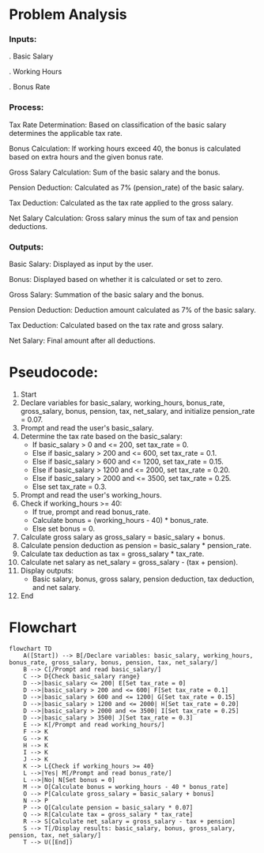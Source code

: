 # Problem Analysis
### Inputs:

. Basic Salary

. Working Hours

. Bonus Rate

### Process:

Tax Rate Determination: Based on classification of the basic salary determines the applicable tax rate.

Bonus Calculation: If working hours exceed 40, the bonus is calculated based on extra hours and the given bonus rate.

Gross Salary Calculation: Sum of the basic salary and the bonus.

Pension Deduction: Calculated as 7% (pension_rate) of the basic salary.

Tax Deduction: Calculated as the tax rate applied to the gross salary.

Net Salary Calculation: Gross salary minus the sum of tax and pension deductions.

### Outputs:
Basic Salary: Displayed as input by the user.

Bonus: Displayed based on whether it is calculated or set to zero.

Gross Salary: Summation of the basic salary and the bonus.

Pension Deduction: Deduction amount calculated as 7% of the basic salary.

Tax Deduction: Calculated based on the tax rate and gross salary.

Net Salary: Final amount after all deductions.

# Pseudocode:
1. Start
2. Declare variables for basic_salary, working_hours, bonus_rate, gross_salary, bonus, pension, tax, net_salary, and initialize pension_rate = 0.07.
3. Prompt and read the user's basic_salary.
4. Determine the tax rate based on the basic_salary:
   - If basic_salary > 0 and <= 200, set tax_rate = 0.
   - Else if basic_salary > 200 and <= 600, set tax_rate = 0.1.
   - Else if basic_salary > 600 and <= 1200, set tax_rate = 0.15.
   - Else if basic_salary > 1200 and <= 2000, set tax_rate = 0.20.
   - Else if basic_salary > 2000 and <= 3500, set tax_rate = 0.25.
   - Else set tax_rate = 0.3.
5. Prompt and read the user's working_hours.
6. Check if working_hours >= 40:
   - If true, prompt and read bonus_rate.
   - Calculate bonus = (working_hours - 40) * bonus_rate.
   - Else set bonus = 0.
7. Calculate gross salary as gross_salary = basic_salary + bonus.
8. Calculate pension deduction as pension = basic_salary * pension_rate.
9. Calculate tax deduction as tax = gross_salary * tax_rate.
10. Calculate net salary as net_salary = gross_salary - (tax + pension).
11. Display outputs:
    - Basic salary, bonus, gross salary, pension deduction, tax deduction, and net salary.
12. End

# Flowchart
~~~mermaid
flowchart TD
    A([Start]) --> B[/Declare variables: basic_salary, working_hours, bonus_rate, gross_salary, bonus, pension, tax, net_salary/]
    B --> C[/Prompt and read basic_salary/]
    C --> D{Check basic_salary range}
    D -->|basic_salary <= 200| E[Set tax_rate = 0]
    D -->|basic_salary > 200 and <= 600| F[Set tax_rate = 0.1]
    D -->|basic_salary > 600 and <= 1200| G[Set tax_rate = 0.15]
    D -->|basic_salary > 1200 and <= 2000| H[Set tax_rate = 0.20]
    D -->|basic_salary > 2000 and <= 3500| I[Set tax_rate = 0.25]
    D -->|basic_salary > 3500| J[Set tax_rate = 0.3]
    E --> K[/Prompt and read working_hours/]
    F --> K
    G --> K
    H --> K
    I --> K
    J --> K
    K --> L{Check if working_hours >= 40}
    L -->|Yes| M[/Prompt and read bonus_rate/]
    L -->|No| N[Set bonus = 0]
    M --> O[Calculate bonus = working_hours - 40 * bonus_rate]
    O --> P[Calculate gross_salary = basic_salary + bonus]
    N --> P
    P --> Q[Calculate pension = basic_salary * 0.07]
    Q --> R[Calculate tax = gross_salary * tax_rate]
    R --> S[Calculate net_salary = gross_salary - tax + pension]
    S --> T[/Display results: basic_salary, bonus, gross_salary, pension, tax, net_salary/]
    T --> U([End])
